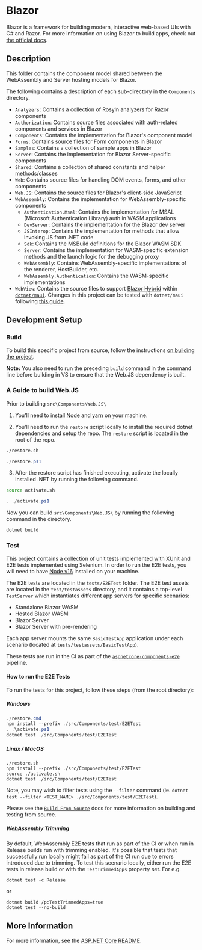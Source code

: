 # Blazor

Blazor is a framework for building modern, interactive web-based UIs with C# and Razor. For more information on using Blazor to build apps, check out [the official docs](https://blazor.net).

## Description

This folder contains the component model shared between the WebAssembly and Server hosting models for Blazor.

The following contains a description of each sub-directory in the `Components` directory.

- `Analyzers`: Contains a collection of Rosyln analyzers for Razor components
- `Authorization`: Contains source files associated with auth-related components and services in Blazor
- `Components`: Contains the implementation for Blazor's component model
- `Forms`: Contains source files for Form components in Blazor
- `Samples`: Contains a collection of sample apps in Blazor
- `Server`: Contains the implementation for Blazor Server-specific components
- `Shared`: Contains a collection of shared constants and helper methods/classes
- `Web`: Contains source files for handling DOM events, forms, and other components
- `Web.JS`: Contains the source files for Blazor's client-side JavaScript
- `WebAssembly`: Contains the implementation for WebAssembly-specific components
  - `Authentication.Msal`: Contains the implementation for MSAL (Microsoft Authentication Library) auth in WASM applications
  - `DevServer`: Contains the implementation for the Blazor dev server
  - `JSInterop`: Contains the implementation for methods that allow invoking JS from .NET code
  - `Sdk`: Contains the MSBuild definitions for the Blazor WASM SDK
  - `Server`: Contains the implementation for WASM-specific extension methods and the launch logic for the debugging proxy
  - `WebAssembly`: Contains WebAssembly-specific implementations of the renderer, HostBuilder, etc.
  - `WebAssembly.Authentication`: Contains the WASM-specific implementations
- `WebView`: Contains the source files to support [Blazor Hybrid](https://github.com/dotnet/maui/tree/main/src/BlazorWebView) within [`dotnet/maui`](https://github.com/dotnet/maui). Changes in this project can be tested with `dotnet/maui` following [this guide](https://github.com/dotnet/maui/wiki/Blazor-Desktop#aspnet-core).

## Development Setup

### Build

To build this specific project from source, follow the instructions [on building the project](../../docs/BuildFromSource.md#step-3-build-the-repo).

**Note:** You also need to run the preceding `build` command in the command line before building in VS to ensure that the Web.JS dependency is built.

### A Guide to build Web.JS

Prior to building `src\Components\Web.JS\`

1. You'll need to install [Node](https://nodejs.org) and [yarn](https://yarnpkg.com) on your machine.

2. You'll need to run the `restore` script locally to install the required dotnet dependencies and setup the repo. The `restore` script is located in the root of the repo.

```bash
./restore.sh
```

```powershell
./restore.ps1
```

3. After the restore script has finished executing, activate the locally installed .NET by running the following command.

```bash
source activate.sh
```

```powershell
. ./activate.ps1
```

Now you can build `src\Components\Web.JS\` by running the following command in the directory.
```powershell
dotnet build
```

### Test

This project contains a collection of unit tests implemented with XUnit and E2E tests implemented using Selenium. In order to run the E2E tests, you will need to have [Node v16](https://nodejs.org/en/) installed on your machine.

The E2E tests are located in the `tests/E2ETest` folder. The E2E test assets are located in the `test/testassets` directory, and it contains a top-level `TestServer` which instantiates different app servers for specific scenarios:

- Standalone Blazor WASM
- Hosted Blazor WASM
- Blazor Server
- Blazor Server with pre-rendering

Each app server mounts the same `BasicTestApp` application under each scenario (located at `tests/testassets/BasicTestApp`).

These tests are run in the CI as part of the [`aspnetcore-components-e2e`](https://dev.azure.com/dnceng/public/_build?definitionId=1026) pipeline.

#### How to run the E2E Tests

To run the tests for this project, follow these steps (from the root directory):

##### Windows

```powershell
./restore.cmd
npm install --prefix ./src/Components/test/E2ETest
. .\activate.ps1
dotnet test ./src/Components/test/E2ETest
```

##### Linux / MacOS

```shell
./restore.sh
npm install --prefix ./src/Components/test/E2ETest
source ./activate.sh
dotnet test ./src/Components/test/E2ETest
```

Note, you may wish to filter tests using the `--filter` command (ie. `dotnet test --filter <TEST_NAME> ./src/Components/test/E2ETest`).

Please see the [`Build From Source`](https://github.com/dotnet/aspnetcore/blob/main/docs/BuildFromSource.md) docs for more information on building and testing from source.

##### WebAssembly Trimming

By default, WebAssembly E2E tests that run as part of the CI or when run in Release builds run with trimming enabled. It's possible that tests that successfully run locally might fail as part of the CI run due to errors introduced due to trimming. To test this scenario locally, either run the E2E tests in release build or with the `TestTrimmedApps` property set. For e.g.

```
dotnet test -c Release
```
or
```
dotnet build /p:TestTrimmedApps=true
dotnet test --no-build
```

## More Information

For more information, see the [ASP.NET Core README](../../README.md).

